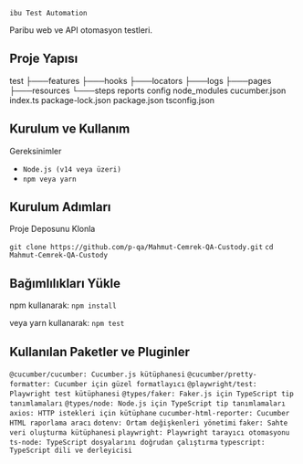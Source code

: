     ibu Test Automation
Paribu web ve API otomasyon testleri.

## Proje Yapısı

test
├───features
├───hooks
├───locators
├───logs
├───pages
├───resources
└───steps
reports
config
node_modules
cucumber.json
index.ts
package-lock.json
package.json
tsconfig.json


## Kurulum ve Kullanım
Gereksinimler
* `Node.js (v14 veya üzeri)`
* `npm veya yarn`

## Kurulum Adımları
Proje Deposunu Klonla

`git clone https://github.com/p-qa/Mahmut-Cemrek-QA-Custody.git`
`cd Mahmut-Cemrek-QA-Custody`


## Bağımlılıkları Yükle

npm kullanarak:
`npm install`

veya yarn kullanarak:
`npm test`



## Kullanılan Paketler ve Pluginler
`@cucumber/cucumber: Cucumber.js kütüphanesi`
`@cucumber/pretty-formatter: Cucumber için güzel formatlayıcı`
`@playwright/test: Playwright test kütüphanesi`
`@types/faker: Faker.js için TypeScript tip tanımlamaları`
`@types/node: Node.js için TypeScript tip tanımlamaları`
`axios: HTTP istekleri için kütüphane`
`cucumber-html-reporter: Cucumber HTML raporlama aracı`
`dotenv: Ortam değişkenleri yönetimi`
`faker: Sahte veri oluşturma kütüphanesi`
`playwright: Playwright tarayıcı otomasyonu`
`ts-node: TypeScript dosyalarını doğrudan çalıştırma`
`typescript: TypeScript dili ve derleyicisi`
